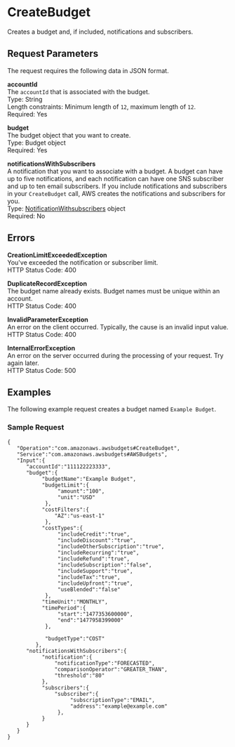# CreateBudget<a name="create-budget"></a>

Creates a budget and, if included, notifications and subscribers\. 

## Request Parameters<a name="create-budget-request-parameters"></a>

The request requires the following data in JSON format\.

**accountId**  
The `accountId` that is associated with the budget\.  
Type: String  
Length constraints: Minimum length of `12`, maximum length of `12`\.  
Required: Yes

**budget**  
The budget object that you want to create\.  
Type: Budget object  
Required: Yes

**notificationsWithSubscribers**  
A notification that you want to associate with a budget\. A budget can have up to five notifications, and each notification can have one SNS subscriber and up to ten email subscribers\. If you include notifications and subscribers in your `CreateBudget` call, AWS creates the notifications and subscribers for you\.  
Type: [NotificationWithsubscribers](data-type-notification-with-subscribers.md) object  
Required: No

## Errors<a name="create-budget-errors"></a>

**CreationLimitExceededException**  
You've exceeded the notification or subscriber limit\.  
HTTP Status Code: 400

**DuplicateRecordException**  
The budget name already exists\. Budget names must be unique within an account\.  
HTTP Status Code: 400

**InvalidParameterException**  
An error on the client occurred\. Typically, the cause is an invalid input value\.  
HTTP Status Code: 400

**InternalErrorException**  
An error on the server occurred during the processing of your request\. Try again later\.  
HTTP Status Code: 500

## Examples<a name="create-budget-examples"></a>

The following example request creates a budget named `Example Budget`\.

### Sample Request<a name="create-budget-examples-sample-request"></a>

```
{
   "Operation":"com.amazonaws.awsbudgets#CreateBudget",
   "Service":"com.amazonaws.awsbudgets#AWSBudgets",
   "Input":{
      "accountId":"111122223333",
      "budget":{
           "budgetName":"Example Budget",
           "budgetLimit":{
      		    "amount":"100",
	      		"unit":"USD"
	      	},
           "costFilters":{
               "AZ":"us-east-1"
	      	},
           "costTypes":{
      		    "includeCredit":"true",
      		    "includeDiscount":"true",
      		    "includeOtherSubscription":"true",
      		    "includeRecurring":"true",
      		    "includeRefund":"true",
	      	    "includeSubscription":"false",
      		    "includeSupport":"true",
      		    "includeTax":"true",
      		    "includeUpfront":"true",
      		    "useBlended":"false"
	      	},
           "timeUnit":"MONTHLY",
           "timePeriod":{
	      	    "start":"1477353600000",
	      		"end":"1477958399000"
	      	},

            "budgetType":"COST"
         },
      "notificationsWithSubscribers":{
           "notification":{
			   "notificationType":"FORECASTED",
               "comparisonOperator":"GREATER_THAN",
               "threshold":"80"
		   },
           "subscribers":{
               "subscriber":{
		      	    "subscriptionType":"EMAIL",
		      	    "address":"example@example.com"
		      	},
		   }
      }
   }
}
```